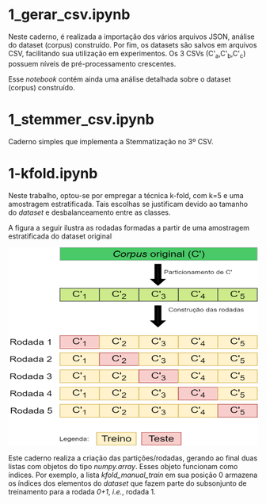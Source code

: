 # 1_gerar_csv.ipynb
Neste caderno, é realizada a importação dos vários arquivos JSON, análise do dataset (corpus) construído. Por fim, os datasets são salvos em arquivos CSV, facilitando sua utilização em experimentos. Os 3 CSVs (C'<sub>a</sub>,C'<sub>b</sub>,C'<sub>c</sub>) possuem níveis de pré-processamento crescentes.

Esse _notebook_ contém ainda uma análise detalhada sobre o dataset (corpus) construído.

# 1_stemmer_csv.ipynb
Caderno simples que implementa a Stemmatização no 3º CSV.

# 1-kfold.ipynb
Neste trabalho, optou-se por empregar a técnica k-fold, com k=5 e uma amostragem estratificada. Tais escolhas se justificam devido ao tamanho do _dataset_ e desbalanceamento entre as classes.

A figura a seguir ilustra as rodadas formadas a partir de uma amostragem estratificada do dataset original


<img src="kfold_pequeno.png" width="600" height="400">

Este caderno realiza a criação das partições/rodadas, gerando ao final duas listas com objetos do tipo _numpy.array_. Esses objeto funcionam como índices. Por exemplo, a lista _kfold_manual_train_ em sua posição 0 armazena os índices dos elementos do _dataset_ que fazem parte do subsonjunto de treinamento para a rodada _0+1_, _i.e._, rodada 1.
